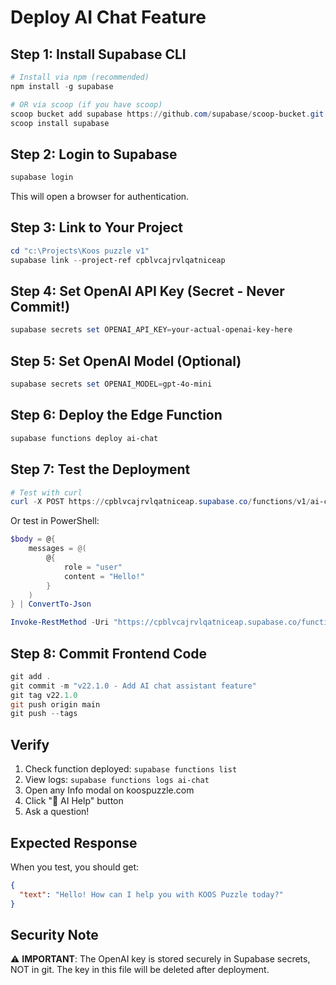 # Deploy AI Chat Feature

## Step 1: Install Supabase CLI
```powershell
# Install via npm (recommended)
npm install -g supabase

# OR via scoop (if you have scoop)
scoop bucket add supabase https://github.com/supabase/scoop-bucket.git
scoop install supabase
```

## Step 2: Login to Supabase
```powershell
supabase login
```
This will open a browser for authentication.

## Step 3: Link to Your Project
```powershell
cd "c:\Projects\Koos puzzle v1"
supabase link --project-ref cpblvcajrvlqatniceap
```

## Step 4: Set OpenAI API Key (Secret - Never Commit!)
```powershell
supabase secrets set OPENAI_API_KEY=your-actual-openai-key-here
```

## Step 5: Set OpenAI Model (Optional)
```powershell
supabase secrets set OPENAI_MODEL=gpt-4o-mini
```

## Step 6: Deploy the Edge Function
```powershell
supabase functions deploy ai-chat
```

## Step 7: Test the Deployment
```powershell
# Test with curl
curl -X POST https://cpblvcajrvlqatniceap.supabase.co/functions/v1/ai-chat -H "Content-Type: application/json" -d '{"messages":[{"role":"user","content":"Hello!"}]}'
```

Or test in PowerShell:
```powershell
$body = @{
    messages = @(
        @{
            role = "user"
            content = "Hello!"
        }
    )
} | ConvertTo-Json

Invoke-RestMethod -Uri "https://cpblvcajrvlqatniceap.supabase.co/functions/v1/ai-chat" -Method Post -Body $body -ContentType "application/json"
```

## Step 8: Commit Frontend Code
```powershell
git add .
git commit -m "v22.1.0 - Add AI chat assistant feature"
git tag v22.1.0
git push origin main
git push --tags
```

## Verify
1. Check function deployed: `supabase functions list`
2. View logs: `supabase functions logs ai-chat`
3. Open any Info modal on koospuzzle.com
4. Click "🤖 AI Help" button
5. Ask a question!

## Expected Response
When you test, you should get:
```json
{
  "text": "Hello! How can I help you with KOOS Puzzle today?"
}
```

## Security Note
⚠️ **IMPORTANT**: The OpenAI key is stored securely in Supabase secrets, NOT in git.
The key in this file will be deleted after deployment.
